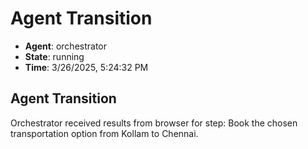 # Agent Transition

- **Agent**: orchestrator
- **State**: running
- **Time**: 3/26/2025, 5:24:32 PM

## Agent Transition

Orchestrator received results from browser for step: Book the chosen transportation option from Kollam to Chennai.

